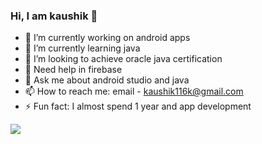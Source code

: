 ### Hi, I am kaushik 👋


- 🔭 I’m currently working on android apps
- 🌱 I’m currently learning java
- 👯 I’m looking to achieve oracle java certification
- 🤔 Need help in firebase
- 💬 Ask me about android studio and java
- 📫 How to reach me: email - kaushik116k@gmail.com
- ⚡ Fun fact: I almost spend 1 year and app development


<img src = "https://github-readme-stats.vercel.app/api?username=kauhik116k&show_icons=true&theme=merko">
